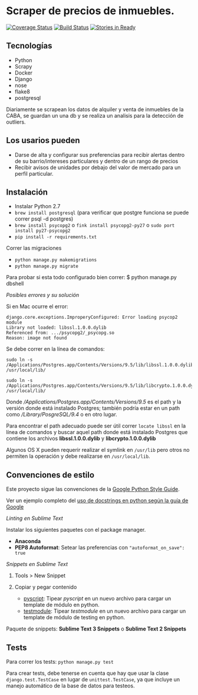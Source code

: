 Scraper de precios de inmuebles.
===

[![Coverage Status](https://coveralls.io/repos/chadad/propiedades/badge.svg?branch=master&service=github)](https://coveralls.io/github/chadad/propiedades?branch=master)
[![Build Status](https://travis-ci.org/chadad/propiedades.svg)](https://travis-ci.org/chadad/propiedades)
[![Stories in Ready](https://badge.waffle.io/chadad/propiedades.png?label=ready&title=ReadyToWork)](https://waffle.io/chadad/propiedades)

## Tecnologías
* Python
* Scrapy
* Docker
* Django
* nose
* flake8 
* postgresql

Diariamente se scrapean los datos de alquiler y venta de inmuebles de la CABA, se guardan un una db y se realiza un analisis para la detección de outliers.

## Los usarios pueden

* Darse de alta y configurar sus preferencias para recibir alertas dentro de su barrio/intereses particulares y dentro de un rango de precios
* Recibir avisos de unidades por debajo del valor de mercado para un perfil particular.

## Instalación

- Instalar Python 2.7
- `brew install postgresql`
(para verificar que postgre funciona se puede correr psql -d postgres)
- `brew install psycopg2` o `fink install psycopg2-py27` o `sudo port install py27-psycopg2`
- `pip install -r requirements.txt`

Correr las migraciones
- `python manage.py makemigrations`
- `python manage.py migrate`

Para probar si esta todo configurado bien correr:
$ python manage.py dbshell

*Posibles errores y su solución*

Si en Mac ocurre el error:
```
django.core.exceptions.ImproperyConfigured: Error loading psycop2 module
Library not loaded: libssl.1.0.0.dylib
Referenced from: .../psycopg2/_psycopg.so
Reason: image not found
```

Se debe correr en la línea de comandos:
```
sudo ln -s /Applications/Postgres.app/Contents/Versions/9.5/lib/libssl.1.0.0.dylib /usr/local/lib/

sudo ln -s /Applications/Postgres.app/Contents/Versions/9.5/lib/libcrypto.1.0.0.dylib /usr/local/lib/
```

Donde */Applications/Postgres.app/Contents/Versions/9.5* es el path y la versión donde está instalado Postgres; también podría estar en un path como */Library/PosgreSQL/9.4* o en otro lugar.

Para encontrar el path adecuado puede ser útil correr `locate libssl` en la línea de comandos y buscar aquel path donde está instalado Postgres que contiene los archivos **libssl.1.0.0.dylib** y **libcrypto.1.0.0.dylib**

Algunos OS X pueden requerir realizar el symlink en `/usr/lib` pero otros no permiten la operación y debe realizarse en `/usr/local/lib`.

## Convenciones de estilo
Este proyecto sigue las convenciones de la [Google Python Style Guide](https://google.github.io/styleguide/pyguide.html).

Ver un ejemplo completo del [uso de docstrings en python según la guía de Google](http://sphinxcontrib-napoleon.readthedocs.org/en/latest/example_google.html#example-google)

*Linting en Sublime Text*

Instalar los siguientes paquetes con el package manager.

* **Anaconda**
* **PEP8 Autoformat**: Setear las preferencias con `"autoformat_on_save": true`

*Snippets en Sublime Text*

1. Tools > New Snippet
2. Copiar y pegar contenido

    * [pyscript](snippets/pyscript.sublime-snippet): Tipear *pyscript* en un nuevo archivo para cargar un template de módulo en python.
    * [testmodule](snippets/testmodule.sublime-snippet): Tipear *testmodule* en un nuevo archivo para cargar un template de módulo de testing en python.

Paquete de snippets: **Sublime Text 3 Snippets** o **Sublime Text 2 Snippets**

## Tests

Para correr los tests: `python manage.py test`

Para crear tests, debe tenerse en cuenta que hay que usar la clase `django.test.TestCase` en lugar de `unittest.TestCase`, ya que incluye un manejo automático de la base de datos para testeos.






